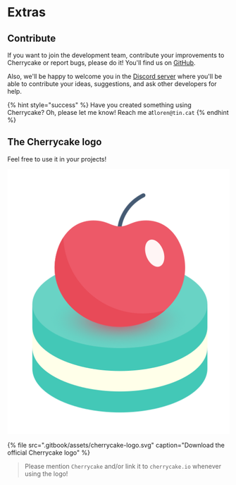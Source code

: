 # Extras

## Contribute

If you want to join the development team, contribute your improvements to Cherrycake or report bugs, please do it! You'll find us on [GitHub](https://github.com/tin-cat/cherrycake-engine).

Also, we'll be happy to welcome you in the [Discord server](https://discord.gg/naQprV6) where you'll be able to contribute your ideas, suggestions, and ask other developers for help.

{% hint style="success" %}
Have you created something using Cherrycake? Oh, please let me know! Reach me at`loren@tin.cat`
{% endhint %}

## The Cherrycake logo

Feel free to use it in your projects!

![](.gitbook/assets/cherrycake-logo.svg)

{% file src=".gitbook/assets/cherrycake-logo.svg" caption="Download the official Cherrycake logo" %}

> Please mention `Cherrycake` and/or link it to `cherrycake.io` whenever using the logo!


